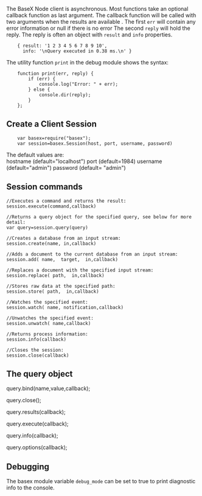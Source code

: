 The BaseX Node client is asynchronous.  Most functions take an optional
callback function as last argument. The callback function will be 
called with two arguments when the results are available .
The first `err` will contain any error information or null if there is no error
The second `reply` will hold the reply. The reply is often an object with
 `result` and `info` properties.

		{ result: '1 2 3 4 5 6 7 8 9 10',
		  info: '\nQuery executed in 0.38 ms.\n' }

The utility function `print` in the debug module shows the syntax:
 
		function print(err, reply) {
			if (err) {
				console.log("Error: " + err);
			} else {
				console.dir(reply);
			}
		}; 

## Create a Client Session
        var basex=require("basex");
		var session=basex.Session(host, port, username, password)
The default values are:		
		hostname (default="localhost")
		port (default=1984)
		username (default="admin")
		password (default= "admin")

## Session commands
    //Executes a command and returns the result:
	session.execute(command,callback)

	//Returns a query object for the specified query, see below for more detail:
	var query=session.query(query)

	//Creates a database from an input stream:
	session.create(name, in,callback)

	//Adds a document to the current database from an input stream:
	session.add( name,  target,  in,callback)

	//Replaces a document with the specified input stream:
	session.replace( path,  in,callback)

	//Stores raw data at the specified path:
	session.store( path,  in,callback)

	//Watches the specified event:
	session.watch( name, notification,callback)

	//Unwatches the specified event:
	session.unwatch( name,callback)

	//Returns process information:
	session.info(callback)

	//Closes the session:
	session.close(callback)
 

## The query object

   query.bind(name,value,callback);
   
   query.close();
   
   query.results(callback);
   
   query.execute(callback);
   
   query.info(callback);
   
   query.options(callback);
   
## Debugging
The basex module variable `debug_mode` can be set to true to 
print diagnostic info to the console.